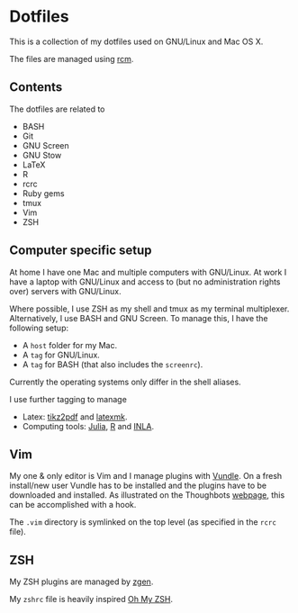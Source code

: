 Dotfiles
========

This is a collection of my dotfiles used on GNU/Linux and Mac OS X.

The files are managed using [rcm](https://github.com/thoughtbot/rcm).


## Contents ##

The dotfiles are related to

- BASH
- Git
- GNU Screen
- GNU Stow
- LaTeX
- R
- rcrc
- Ruby gems
- tmux
- Vim
- ZSH

## Computer specific setup

At home I have one Mac and multiple computers with GNU/Linux.
At work I have a laptop with GNU/Linux and access to (but no administration rights over) servers with GNU/Linux.

Where possible, I use ZSH as my shell and tmux as my terminal multiplexer.
Alternatively, I use BASH and GNU Screen.
To manage this, I have the following setup:

- A `host` folder for my Mac.
- A `tag` for GNU/Linux.
- A `tag` for BASH (that also includes the `screenrc`).

Currently the operating systems only differ in the shell aliases.

I use further tagging to manage

- Latex: [tikz2pdf](https://github.com/robertdj/tikz2pdf) and [latexmk](http://ctan.org/pkg/latexmk).
- Computing tools: [Julia](http://julialang.org), [R](http://www.r-project.org) and [INLA](http://www.r-inla.org).


## Vim

My one & only editor is Vim and I manage plugins with [Vundle](https://github.com/gmarik/Vundle.vim).
On a fresh install/new user Vundle has to be installed and the plugins have to be downloaded and installed.
As illustrated on the Thoughbots [webpage](https://robots.thoughtbot.com/rcm-for-rc-files-in-dotfiles-repos), this can be accomplished with a hook.

The `.vim` directory is symlinked on the top level (as specified in the `rcrc` file).


## ZSH

My ZSH plugins are managed by [zgen](https://github.com/tarjoilija/zgen).

My `zshrc` file is heavily inspired [Oh My ZSH](https://github.com/robbyrussell/oh-my-zsh).

